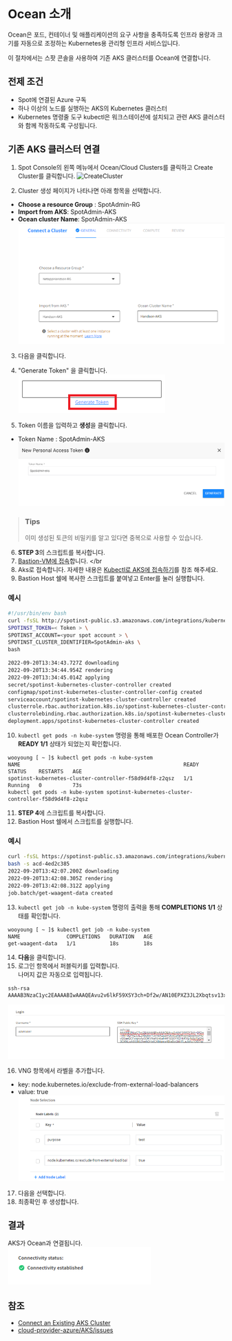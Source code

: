# Ocean 소개
Ocean은 포드, 컨테이너 및 애플리케이션의 요구 사항을 충족하도록 인프라 용량과 크기를 자동으로 조정하는 Kubernetes용 관리형 인프라 서비스입니다.

이 절차에서는 스팟 콘솔을 사용하여 기존 AKS 클러스터를 Ocean에 연결합니다.

## 전제 조건
- Spot에 연결된 Azure 구독
- 하나 이상의 노드를 실행하는 AKS의 Kubernetes 클러스터
- Kubernetes 명령줄 도구 kubectl은 워크스테이션에 설치되고 관련 AKS 클러스터와 함께 작동하도록 구성됩니다.

## 기존 AKS 클러스터 연결
1. Spot Console의 왼쪽 메뉴에서 Ocean/Cloud Clusters를 클릭하고 Create Cluster를 클릭합니다.
![CreateCluster](https://docs.spot.io/ocean/_media/create-cluster.png)

2. Cluster 생성 페이지가 나타나면 아래 항목을 선택합니다. 
- **Choose a resource Group** : SpotAdmin-RG
- **Import from AKS**: SpotAdmin-AKS
- **Ocean cluster Name**: SpotAdmin-AKS </br>
![ConnectAnAKSCluster](./Images/ConnectaCluster.png) 

3. 다음을 클릭합니다.

4. "Generate Token" 을 클릭합니다. </br>
![GernerateToken1](./Images/GernerateToken1.png)

5. Token 이름을 입력하고 **생성**을 클릭합니다.
- Token Name : SpotAdmin-AKS </br>
![GernerateToken](./Images/GernerateToken.png)

> ### Tips
> 이미 생성된 토큰의 비밀키를 알고 있다면 중복으로 사용할 수 있습니다. </br>

6. **STEP 3**의 스크립트를 복사합니다.
7. [Bastion-VM에 접속](../../QuickStart/ConnectToBastion.md)합니다. </br
8. Aks로 접속합니다. 자세한 내용은 [Kubectl로 AKS에 접속하기](../../QuickStart/Connected_AKS_used_kubectl.md)를 참조 해주세요.
9. Bastion Host 쉘에 복사한 스크립트를 붙여넣고 Enter를 눌러 실행합니다.
### 예시
```bash
#!/usr/bin/env bash
curl -fsSL http://spotinst-public.s3.amazonaws.com/integrations/kubernetes/cluster-controller/scripts/init.sh | \
SPOTINST_TOKEN=< Token > \
SPOTINST_ACCOUNT=<your spot account > \
SPOTINST_CLUSTER_IDENTIFIER=SpotAdmin-aks \
bash
```
```bash
2022-09-20T13:34:43.727Z downloading
2022-09-20T13:34:44.954Z rendering
2022-09-20T13:34:45.014Z applying
secret/spotinst-kubernetes-cluster-controller created
configmap/spotinst-kubernetes-cluster-controller-config created
serviceaccount/spotinst-kubernetes-cluster-controller created
clusterrole.rbac.authorization.k8s.io/spotinst-kubernetes-cluster-controller created
clusterrolebinding.rbac.authorization.k8s.io/spotinst-kubernetes-cluster-controller created
deployment.apps/spotinst-kubernetes-cluster-controller created
```

10. ```kubectl get pods -n kube-system``` 명령을 통해 배포한 Ocean Controller가 **READY 1/1** 상태가 되었는지 확인합니다.
```
wooyoung [ ~ ]$ kubectl get pods -n kube-system 
NAME                                                     READY   STATUS    RESTARTS   AGE
spotinst-kubernetes-cluster-controller-f58d9d4f8-z2qsz   1/1     Running   0          73s
kubectl get pods -n kube-system spotinst-kubernetes-cluster-controller-f58d9d4f8-z2qsz 
```

11. **STEP 4**에 스크립트를 복사합니다.
12. Bastion Host 쉘에서 스크립트를 실행합니다. 
### 예시
```bash
curl -fsSL https://spotinst-public.s3.amazonaws.com/integrations/kubernetes/aks/spot-aks-connector/init.sh | \
bash -s acd-4ed2c385
2022-09-20T13:42:07.200Z downloading
2022-09-20T13:42:08.305Z rendering
2022-09-20T13:42:08.312Z applying
job.batch/get-waagent-data created
```
13. ```kubectl get job -n kube-system``` 명령의 출력을 통해 **COMPLETIONS 1/1** 상태를 확인합니다.
```
wooyoung [ ~ ]$ kubectl get job -n kube-system
NAME               COMPLETIONS   DURATION   AGE
get-waagent-data   1/1           18s        18s
```

14. **다음**을 클릭합니다.
15. 로그인 항목에서 퍼블릭키를 입력합니다. </br>
나머지 값은 자동으로 입력됩니다. </br>
```
ssh-rsa AAAAB3NzaC1yc2EAAAABIwAAAQEAvu2v6lkF59XSY3ch+Df2w/AN10EPXZ3JL2Xbqtsv13xVq9ZuzmUcdCpfa9NyjnyBoaXxymUvQSaeQCFxnjroAySOKVXaR6n6ahWFGQOYlfZHkKYg/N8pTpQht3QXNLoA8lUlrb3lyehQHxtCAhtgmx4BIaBpGM/FLaJqhu1OQ7gz0GBbG1qZOmEyrzcklkvriyPYzEESg3N9w+eM09rWvu3dK+EezAsgeFBlcsfHY5eNRmgp2iPfvz8tNZ3wgsrU/UiZHueqsMmGYS+Njjr461cx2q3EhjjPbYz8+tj3t/taZ/Jf419r9ZhT1JHm8/vUh22B5Xm31LdbMBPGvuUKPQ==
```
![PublicKey](./Images/input_publickey.png)</br>

16. VNG 항목에서 라벨을 추가합니다.</br>
- key: node.kubernetes.io/exclude-from-external-load-balancers
- value: true</br>
![exclude-from-external-loadbalncer.png](./Images/exclude-from-external-loadbalncer.png)

17. 다음을 선택합니다.
18. 최종확인 후 생성합니다.

## 결과
AKS가 Ocean과 연결됩니다.</br>
![deploycomplete](./Images/conenctSuccess.png)

## 참조
- [Connect an Existing AKS Cluster](https://docs.spot.io/ocean/getting-started/aks)
- [cloud-provider-azure/AKS/issues](https://github.com/kubernetes-sigs/cloud-provider-azure/issues/401)
